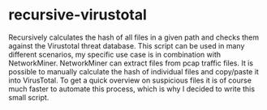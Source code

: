 # recursive-virustotal
Recursively calculates the hash of all files in a given path and checks them against the Virustotal threat database.
This script can be used in many different scenarios, my specific use case is in combination with NetworkMiner.
NetworkMiner can extract files from pcap traffic files. It is possible to manually calculate the hash of individual files and copy/paste it into VirusTotal.
To get a quick overview on suspicious files it is of course much faster to automate this process, which is why I decided to write this small script.
